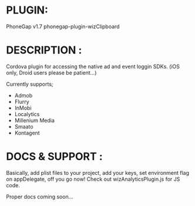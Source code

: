 
# PLUGIN: 
PhoneGap v1.7
phonegap-plugin-wizClipboard


# DESCRIPTION :

Cordova plugin for accessing the native ad and event loggin SDKs. 
(iOS only, Droid users please be patient...)

Currently supports;
- Admob
- Flurry
- InMobi
- Localytics
- Millenium Media
- Smaato
- Kontagent



# DOCS & SUPPORT :

Basically, add plist files to your project, add your keys, set environment flag on appDelegate, off you go now!
Check out wizAnalyticsPlugin.js for JS code.

Proper docs coming soon...